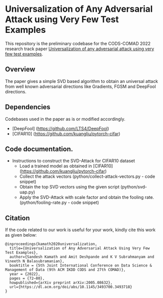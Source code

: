 # Universalization of Any Adversarial Attack using Very Few Test Examples

This repository is the preliminary codebase for the CODS-COMAD 2022 research track paper [Universalization of any adversarial attack using very few test examples](https://dl.acm.org/doi/abs/10.1145/3493700.3493718).

## Overview
The paper gives a simple SVD based algorithm to obtain an universal attack from well known adversarial directions like Gradients, FGSM and DeepFool directions.


## Dependencies
Codebases used in the paper as is or modified accordingly.

* [DeepFool] (https://github.com/LTS4/DeepFool)
* [CIFAR10] (https://github.com/kuangliu/pytorch-cifar)

## Code documentation.

* Instructions to construct the SVD-Attack for CIFAR10 dataset
    * Load a trained model as obtained in [CIFAR10] (https://github.com/kuangliu/pytorch-cifar)
    * Collect the attack vectors (python/collect-attack-vectors.py - code snippet) 
    * Obtain the top SVD vectors using the given script (python/svd-uap.py)
    * Apply the SVD-Attack with scale factor and obtain the fooling rate. (python/fooling-rate.py - code snippet)

## Citation

If the code related to our work is useful for your work, kindly cite this work as given below:

```[bibtex]
@inproceedings{kamath2020universalization,
  title={Universalization of Any Adversarial Attack Using Very Few Test Examples}, 
  author={Sandesh Kamath and Amit Deshpande and K V Subrahmanyam and Vineeth N Balasubramanian},
  booktitle = {5th Joint International Conference on Data Science & Management of Data (9th ACM IKDD CODS and 27th COMAD)},
  year = {2022},
  pages = {72–80},
  howpublished={arXiv preprint arXiv:2005.08632},
  url={https://dl.acm.org/doi/abs/10.1145/3493700.3493718}
}

```
